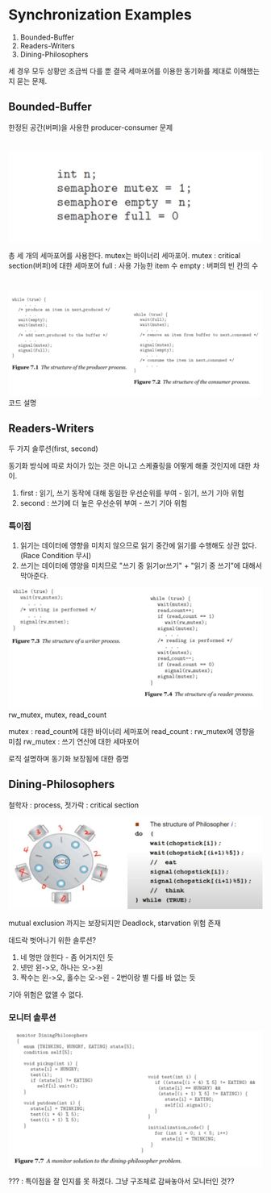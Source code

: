 # Synchronization Examples 

1. Bounded-Buffer
2. Readers-Writers
3. Dining-Philosophers

세 경우 모두 상황만 조금씩 다를 뿐 결국 세마포어를 이용한 동기화를 제대로 이해했는지 묻는 문제.


## Bounded-Buffer
한정된 공간(버퍼)을 사용한 producer-consumer 문제

#

![boundedbufferinit](image/Chapter7.Synchronization_Examples/boundedbufferinit.JPG)

총 세 개의 세마포어를 사용한다. mutex는 바이너리 세마포어.
mutex : critical section(버퍼)에 대한 세마포어
full : 사용 가능한 item 수
empty : 버퍼의 빈 칸의 수

#

![boundedbuffercode](image/Chapter7.Synchronization_Examples/boundedbuffercode.JPG)
코드 설명 



## Readers-Writers
두 가지 솔루션(first, second)

동기화 방식에 따로 차이가 있는 것은 아니고 스케쥴링을 어떻게 해줄 것인지에 대한 차이.
1. first : 읽기, 쓰기 동작에 대해 동일한 우선순위를 부여 - 읽기, 쓰기 기아 위험
2. second : 쓰기에 더 높은 우선순위 부여 - 쓰기 기아 위험

### 특이점
1. 읽기는 데이터에 영향을 미치지 않으므로 읽기 중간에 읽기를 수행해도 상관 없다. (Race Condition 무시)
2. 쓰기는 데이터에 영양을 미치므로 "쓰기 중 읽기or쓰기" + "읽기 중 쓰기"에 대해서 막아준다. 



![readerwritercode](image/Chapter7.Synchronization_Examples/readerwritercode.JPG)
rw_mutex, mutex, read_count

mutex : read_count에 대한 바이너리 세마포어
read_count : rw_mutex에 영향을 미침
rw_mutex : 쓰기 연산에 대한 세마포어


로직 설명하며 동기화 보장됨에 대한 증명


## Dining-Philosophers

철학자 : process,
젓가락 : critical section

![diningphilosopher](image/Chapter7.Synchronization_Examples/diningphilosopher.JPG)

mutual exclusion 까지는 보장되지만 Deadlock, starvation 위험 존재


데드락 벗어나기 위한 솔루션?
1. 네 명만 앉힌다 - 좀 어거지인 듯
2. 넷만 왼->오,  하나는 오->왼
3. 짝수는 왼->오, 홀수는 오->왼 - 2번이랑 별 다를 바 없는 듯

기아 위험은 없앨 수 없다.



### 모니터 솔루션

![diningphilosophermonitor](image/Chapter7.Synchronization_Examples/diningphilosophermonitor.JPG)

??? : 특이점을 잘 인지를 못 하겠다. 그냥 구조체로 감싸놓아서 모니터인 것??



